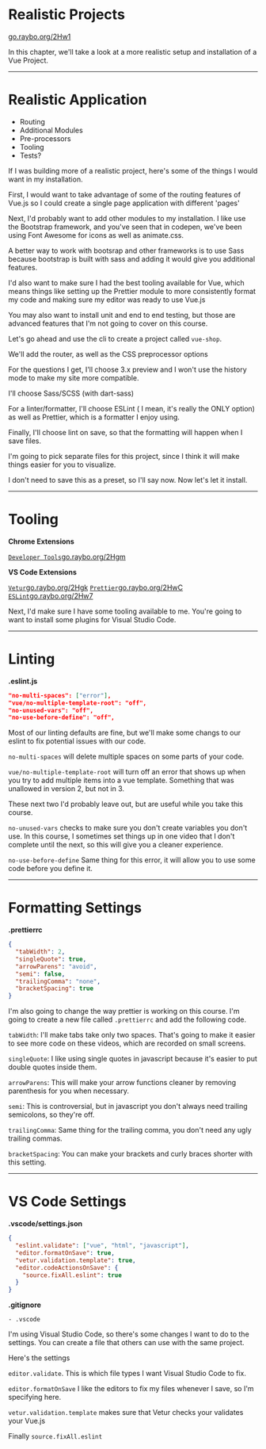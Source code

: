<!-- .slide: data-state="layout-title" class="bg-dark"-->

# Realistic Projects

<div class="slide-link"><a href="https://go.raybo.org/2Hw1"><i class="fab fa-slideshare"></i> go.raybo.org/2Hw1</a></div>

> > 

In this chapter, we'll take a look at a more realistic setup and installation of a Vue Project.

---

# Realistic Application

- Routing
- Additional Modules
- Pre-processors
- Tooling
- Tests?

> >

If I was building more of a realistic project, here's some of the things I would want in my installation.

First, I would want to take advantage of some of the routing features of Vue.js so I could create a single page application with different 'pages'

Next, I'd probably want to add other modules to my installation. I like use the Bootstrap framework, and you've seen that in codepen, we've been using Font Awesome for icons as well as animate.css.

A better way to work with bootsrap and other frameworks is to use Sass because bootstrap is built with sass and adding it would give you additional features.

I'd also want to make sure I had the best tooling available for Vue, which means things like setting up the Prettier module to more consistently format my code and making sure my editor was ready to use Vue.js

You may also want to install unit and end to end testing, but those are advanced features that I'm not going to cover on this course.

Let's go ahead and use the cli to create a project called `vue-shop`.

We'll add the router, as well as the CSS preprocessor options

For the questions I get, I'll choose 3.x preview and I won't use the history mode to make my site more compatible.

I'll choose  Sass/SCSS (with dart-sass)

For a linter/formatter, I'll choose ESLint ( I mean, it's really the ONLY option) as well as Prettier, which is a formatter I enjoy using.

Finally, I'll choose lint on save, so that the formatting will happen when I save files.

I'm going to pick separate files for this project, since I think it will make things easier for you to visualize.

I don't need to save this as a preset, so I'll say now. Now let's let it install.


---

# Tooling

**Chrome Extensions**

<a class="tip" href="https://go.raybo.org/2Hgm">`Developer Tools`<span>go.raybo.org/2Hgm</span></a> 


**VS Code Extensions**

<a class="tip" href="https://go.raybo.org/2Hgk">`Vetur`<span>go.raybo.org/2Hgk</span></a>  <a class="tip" href="https://go.raybo.org/2HwC">`Prettier`<span>go.raybo.org/2HwC</span></a>  <a class="tip" href="https://go.raybo.org/2Hw7">`ESLint`<span>go.raybo.org/2Hw7</span></a>



> >

Next, I'd make sure I have some tooling available to me. You're going to want to install some plugins for Visual Studio Code. 

---

# Linting

**.eslint.js**

```json
"no-multi-spaces": ["error"],
"vue/no-multiple-template-root": "off",
"no-unused-vars": "off",
"no-use-before-define": "off",
```

> >

Most of our linting defaults are fine, but we'll make some changs to our eslint to fix potential issues with our code.

`no-multi-spaces` will delete multiple spaces on some parts of your code.

`vue/no-multiple-template-root` will turn off an error that shows up when you try to add multiple items into a vue template. Something that was unallowed in version 2, but not in 3.

These next two I'd probably leave out, but are useful while you take this course.

`no-unused-vars` checks to make sure you don't create variables you don't use. In this course, I sometimes set things up in one video that I don't complete until the next, so this will give you a cleaner experience.

`no-use-before-define` Same thing for this error, it will allow you to use some code before you define it.

---

# Formatting Settings

**.prettierrc**

```json
{
  "tabWidth": 2,
  "singleQuote": true,
  "arrowParens": "avoid",
  "semi": false,
  "trailingComma": "none",
  "bracketSpacing": true 
}
```


> >

I'm also going to change the way prettier is working on this course. I'm going to create a new file called `.prettierrc` and add the following code.

`tabWidth`: I'll make tabs take only two spaces. That's going to make it easier to see more code on these videos, which are recorded on small screens.

`singleQuote`: I like using single quotes in javascript because it's easier to put double quotes inside them.

`arrowParens`: This will make your arrow functions cleaner by removing parenthesis for you when necessary.

`semi`: This is controversial, but in javascript you don't always need trailing semicolons, so they're off.

`trailingComma`: Same thing for the trailing comma, you don't need any ugly trailing commas.

`bracketSpacing`: You can make your brackets and curly braces shorter with this setting.

---

# VS Code Settings

**.vscode/settings.json**

```json
{
  "eslint.validate": ["vue", "html", "javascript"],
  "editor.formatOnSave": true,
  "vetur.validation.template": true,
  "editor.codeActionsOnSave": {
    "source.fixAll.eslint": true
  }
}
```

**.gitignore**

```
- .vscode
```

> >

I'm using Visual Studio Code, so there's some changes I want to do to the settings. You can create a file that others can use with the same project.

Here's the settings

`editor.validate`. This is which file types I want Visual Studio Code to fix.

`editor.formatOnSave` I like the editors to fix my files whenever I save, so I'm specifying here.

`vetur.validation.template` makes sure that Vetur checks your validates your Vue.js

Finally `source.fixAll.eslint` 